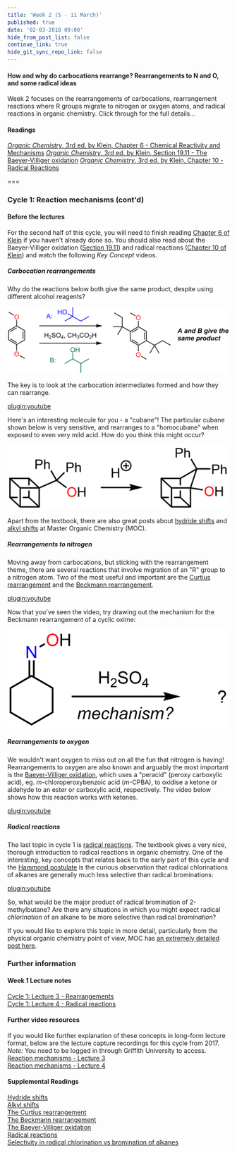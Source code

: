 ```yaml
---
title: 'Week 2 (5 - 11 March)'
published: true
date: '02-03-2018 09:00'
hide_from_post_list: false
continue_link: true
hide_git_sync_repo_link: false
---
```


#### How and why do carbocations rearrange? Rearrangements to N and O, and some radical ideas
Week 2 focuses on the rearrangements of carbocations, rearrangement reactions where R groups migrate to nitrogen or oxygen atoms, and radical reactions in organic chemistry. Click through for the full details...

#### Readings
[_Organic Chemistry_, 3rd ed. by Klein, Chapter 6 - Chemical Reactivity and Mechanisms](https://ebookcentral-proquest-com.libraryproxy.griffith.edu.au/lib/griffith/reader.action?docID=4806589&ppg=246)
[_Organic Chemistry_, 3rd ed. by Klein, Section 19.11 - The Baeyer-Villiger oxidation](https://ebookcentral-proquest-com.libraryproxy.griffith.edu.au/lib/griffith/reader.action?docID=4806589&ppg=901)
[_Organic Chemistry_, 3rd ed. by Klein, Chapter 10 - Radical Reactions](https://ebookcentral-proquest-com.libraryproxy.griffith.edu.au/lib/griffith/reader.action?docID=4806589&ppg=455)

===

### Cycle 1: Reaction mechanisms (cont'd)  

#### Before the lectures  

For the second half of this cycle, you will need to finish reading [Chapter 6 of Klein]((https://ebookcentral-proquest-com.libraryproxy.griffith.edu.au/lib/griffith/reader.action?docID=4806589&ppg=246)) if you haven't already done so. You should also read about the Baeyer-Villiger oxidation ([Section 19.11](https://ebookcentral-proquest-com.libraryproxy.griffith.edu.au/lib/griffith/reader.action?docID=4806589&ppg=901)) and radical reactions ([Chapter 10 of Klein](https://ebookcentral-proquest-com.libraryproxy.griffith.edu.au/lib/griffith/reader.action?docID=4806589&ppg=455)) and watch the following _Key Concept_ videos.  

##### Carbocation rearrangements  
Why do the reactions below both give the same product, despite using different alcohol reagents?

![Friedel-Crafts reactions with different alcohol reagents, that give the same product](FC-same-product.png "Same product from two different alcohols")  

The key is to look at the carbocation intermediates formed and how they can rearrange.  

[plugin:youtube](https://youtu.be/W6ZMWTLAkU4)  

Here's an interesting molecule for you - a "cubane"! The particular cubane shown below is very sensitive, and rearranges to a "homocubane" when exposed to even very mild acid. How do you think this might occur?  

![A cubane rearranges to a homocubane](cubane-rearrangement.png "How does this happen?")  

Apart from the textbook, there are also great posts about [hydride shifts](https://www.masterorganicchemistry.com/2012/08/15/rearrangement-reactions-1-hydride-shifts/) and [alkyl shifts](https://www.masterorganicchemistry.com/2012/08/22/rearrangement-reactions-2-alkyl-shifts/) at Master Organic Chemistry (MOC).  

##### Rearrangements to nitrogen  

Moving away from carbocations, but sticking with the rearrangement theme, there are several reactions that involve migration of an "R" group to a nitrogen atom. Two of the most useful and important are the [Curtius rearrangement](https://www.masterorganicchemistry.com/2017/09/19/hofmann-and-curtius-rearrangements/) and the [Beckmann rearrangement](https://www.masterorganicchemistry.com/reaction-guide/beckmann-rearrangement/).

[plugin:youtube](https://youtu.be/3YZzRZWObJg)  

Now that you've seen the video, try drawing out the mechanism for the Beckmann rearrangement of a cyclic oxime:  

![Beckmann rearrangement of a cyclic oxime](cyclic-beckmann.png "Can you draw the product and mechanism for this Beckmann rearrangement?")  

##### Rearrangements to oxygen  

We wouldn't want oxygen to miss out on all the fun that nitrogen is having! Rearrangements to oxygen are also known and arguably the most important is the [Baeyer-Villiger oxidation](https://www.name-reaction.com/baeyer-villiger-oxidation), which uses a "peracid" (peroxy carboxylic acid), eg. _m_-chloroperoxybenzoic acid (_m_-CPBA), to oxidise a ketone or aldehyde to an ester or carboxylic acid, respectively. The video below shows how this reaction works with ketones.  

[plugin:youtube](https://youtu.be/FIJ7N1DXLwU)  

##### Radical reactions  

The last topic in cycle 1 is [radical reactions](https://www.masterorganicchemistry.com/2013/12/09/in-summary-free-radicals/). The textbook gives a very nice, thorough introduction to radical reactions in organic chemistry. One of the interesting, key concepts that relates back to the early part of this cycle and the [Hammond postulate](https://www.youtube.com/watch?v=Et0Y7z-sLUg) is the curious observation that radical chlorinations of alkanes are generally much less selective than radical brominations:  

[plugin:youtube](https://youtu.be/c5enwHzAwmA)  

So, what would be the major product of radical bromination of 2-methylbutane? Are there any situations in which you might expect radical _chlorination_ of an alkane to be more selective than radical _bromination_?

If you would like to explore this topic in more detail, particularly from the physical organic chemistry point of view, MOC has [an extremely detailed post here](https://www.masterorganicchemistry.com/2013/10/31/selectivity-in-free-radical-reactions-bromine-vs-chlorine/).

### Further information  

#### Week 1 Lecture notes  
[Cycle 1: Lecture 3 - Rearrangements](https://bblearn.griffith.edu.au/webapps/login/?action=login&new_loc=%2Fbbcswebdav%2Fxid-22480861_1)  
[Cycle 1: Lecture 4 - Radical reactions](https://bblearn.griffith.edu.au/webapps/login/?action=login&new_loc=%2Fbbcswebdav%2Fxid-22480863_1)  

#### Further video resources  
If you would like further explanation of these concepts in long-form lecture format, below are the lecture capture recordings for this cycle from 2017. _Note:_ You need to be logged in through Griffith University to access.  
[Reaction mechanisms - Lecture 3](https://echo360.org.au/media/6bff5d81-a306-4fc2-b14a-261ef1c5fb9f/public)  
[Reaction mechanisms - Lecture 4](https://echo360.org.au/media/be7fea5b-6080-45ed-b642-71e56253c669/public)  

#### Supplemental Readings  
[Hydride shifts](https://www.masterorganicchemistry.com/2012/08/15/rearrangement-reactions-1-hydride-shifts/)  
[Alkyl shifts](https://www.masterorganicchemistry.com/2012/08/22/rearrangement-reactions-2-alkyl-shifts/)  
[The Curtius rearrangement](https://www.masterorganicchemistry.com/2017/09/19/hofmann-and-curtius-rearrangements/)  
[The Beckmann rearrangement](https://www.masterorganicchemistry.com/reaction-guide/beckmann-rearrangement/)  
[The Baeyer-Villiger oxidation](https://www.name-reaction.com/baeyer-villiger-oxidation)  
[Radical reactions](https://www.masterorganicchemistry.com/2013/12/09/in-summary-free-radicals/)  
[Selectivity in radical chlorination vs bromination of alkanes](https://www.masterorganicchemistry.com/2013/10/31/selectivity-in-free-radical-reactions-bromine-vs-chlorine/)  
